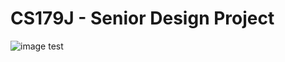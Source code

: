 # CS179J - Senior Design Project


![image test](https://drive.google.com/open?id=1pF21dYkz9YQI8iWZ5ONxn0qnBFDhKXAe)
